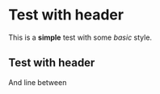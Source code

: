 # Test with header

This is a **simple** test with some *basic* style.


## Test **with** header


And line between

